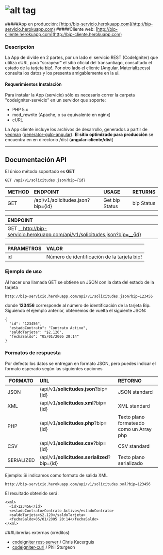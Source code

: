 ![alt tag](https://raw.githubusercontent.com/nicolascine/AppTarjetaBip/master/codeigniter-servicio/assets/img/logo_repo.png)
===========

#####App en producción: [http://bip-servicio.herokuapp.com](http://bip-servicio.herokuapp.com)
#####Cliente web: [http://bip-cliente.herokuapp.com](http://bip-cliente.herokuapp.com)

### Descripción
La App de divide en 2 partes, por un lado el servicio REST (CodeIgniter) que utiliza cURL para "scrapear" el sitio oficial del transantiago, consultado el estado de la tarjeta bip!. Por otro lado el cliente (Angular, Materializecss) consulta los datos y los presenta amigablemente en la ui.

#### Requerimientos Instalación
Para instalar la App (servicio) sólo es necesario correr la carpeta "codeigniter-servicio" en un servidor que soporte:
- PHP 5.x
- mod_rewrite (Apache, o su equivalente en nginx)
- cURL


La App cliente incluye los archivos de desarrollo, generados a partir de [yeoman](http://yeoman.io/) ([generator-gulp-angular](https://github.com/Swiip/generator-gulp-angular)). __El sitio optimizado para producción__ se encuentra en en directorio /dist (__angular-cliente/dist__)
___

## Documentación API
El único método soportado es __GET__
```
GET /api/v1/solicitudes.json?bip={id}
```

| METHOD        | ENDPOINT                          | USAGE          | RETURNS   |
| ------------- |:----------------------------------| :--------------| :---------|
| GET           | /api/v1/solicitudes.json?bip={id} | Get bip Status | bip Status|

| ENDPOINT                                                             |
| :--------------------------------------------------------------------|
| GET __http://bip-servicio.herokuapp.com/api/v1/solicitudes.json?bip=__{id}  |

| PARAMETROS   | VALOR                                       |
|--------------|:--------------------------------------------|
| id           | Número de identificación de la tarjeta bip! |



### Ejemplo de uso
Al hacer una llamada GET se obtiene un JSON con la data del estado de la tarjeta
```
http://bip-servicio.herokuapp.com/api/v1/solicitudes.json?bip=123456
```
donde __123456__ corresponde al número de identificación de la tarjeta Bip.
Siguiendo el ejemplo anterior, obtenemos de vuelta el siguiente JSON:
```
{
  "id": "123456",
  "estadoContrato": "Contrato Activo",
  "saldoTarjeta": "$2.120",
  "fechaSaldo": "05/01/2005 20:14"
}
```
### Formatos de respuesta
Por defecto los datos se entregan en formato JSON, pero puedes indicar el formato esperado según las siguientes opciones


| FORMATO    | URL                                     | RETORNO
| -----------|:----------------------------------------| :-------------------------------------------|
| JSON       | /api/v1/__solicitudes.json__?bip={id}       | JSON standard				             |
| XML        | /api/v1/__solicitudes.xml__?bip={id}        | XML standard							 |
| PHP        | /api/v1/__solicitudes.php__?bip={id}        | Texto plano formateado como un Array php|
| CSV        | /api/v1/__solicitudes.csv__?bip={id}        | CSV standard							 |
| SERIALIZED | /api/v1/__solicitudes.serialized__?bip={id} | Texto plano serializado				 |


Ejemplo: Si indicamos como formato de salida XML

```
http://bip-servicio.herokuapp.com/api/v1/solicitudes.xml?bip=123456
```
El resultado obtenido será:
```
<xml>
  <id>123456</id>
  <estadoContrato>Contrato Activo</estadoContrato>
  <saldoTarjeta>$2.120</saldoTarjeta>
  <fechaSaldo>05/01/2005 20:14</fechaSaldo>
</xml>
```

###Librerías externas (créditos)

- [codeigniter rest-server](https://github.com/chriskacerguis/codeigniter-restserver) / Chris Kacerguis
- [codeigniter-curl](https://github.com/philsturgeon/codeigniter-curl) / Phil Sturgeon


